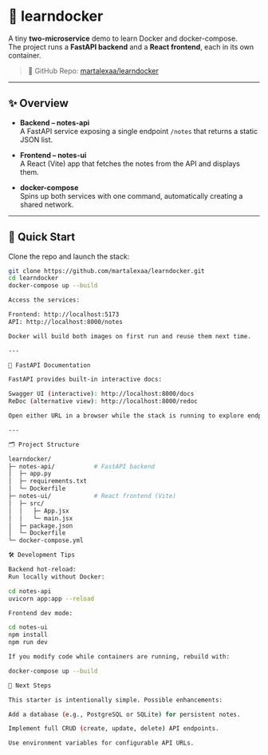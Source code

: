 # 🐳 learndocker

A tiny **two-microservice** demo to learn Docker and docker-compose.  
The project runs a **FastAPI backend** and a **React frontend**, each in its own container.

> 📂 GitHub Repo: [martalexaa/learndocker](https://github.com/martalexaa/learndocker)

---

## ✨ Overview

- **Backend – notes-api**  
  A FastAPI service exposing a single endpoint `/notes` that returns a static JSON list.

- **Frontend – notes-ui**  
  A React (Vite) app that fetches the notes from the API and displays them.

- **docker-compose**  
  Spins up both services with one command, automatically creating a shared network.

---

## 🚀 Quick Start

Clone the repo and launch the stack:

```bash
git clone https://github.com/martalexaa/learndocker.git
cd learndocker
docker-compose up --build

Access the services:

Frontend: http://localhost:5173
API: http://localhost:8000/notes

Docker will build both images on first run and reuse them next time.

---

📖 FastAPI Documentation

FastAPI provides built-in interactive docs:

Swagger UI (interactive): http://localhost:8000/docs
ReDoc (alternative view): http://localhost:8000/redoc

Open either URL in a browser while the stack is running to explore endpoints and send test requests directly.

---

🗂 Project Structure

learndocker/
├─ notes-api/           # FastAPI backend
│  ├─ app.py
│  ├─ requirements.txt
│  └─ Dockerfile
├─ notes-ui/            # React frontend (Vite)
│  ├─ src/
│  │   ├─ App.jsx
│  │   └─ main.jsx
│  ├─ package.json
│  └─ Dockerfile
└─ docker-compose.yml

🛠 Development Tips

Backend hot-reload:
Run locally without Docker:

cd notes-api
uvicorn app:app --reload

Frontend dev mode:

cd notes-ui
npm install
npm run dev

If you modify code while containers are running, rebuild with:

docker-compose up --build

🌱 Next Steps

This starter is intentionally simple. Possible enhancements:

Add a database (e.g., PostgreSQL or SQLite) for persistent notes.

Implement full CRUD (create, update, delete) API endpoints.

Use environment variables for configurable API URLs.

